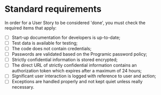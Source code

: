 # Standard requirements
In order for a User Story to be considered 'done', you must check the required items that apply:


- [ ] Start-up documentation for developers is up-to-date;
- [ ] Test data is available for testing;
- [ ] The code does not contain credentials;
- [ ] Passwords are validated based on the Programic password policy;
- [ ] Strictly confidential information is stored encrypted;
- [ ] The direct URL of strictly confidential information contains an authorization token which expires after a maximum of 24 hours;
- [ ] Significant user interaction is logged with reference to user and action;
- [ ] Exceptions are handled properly and not kept quiet unless really necessary.